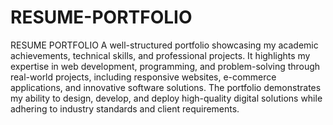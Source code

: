 # RESUME-PORTFOLIO
RESUME PORTFOLIO
A well-structured portfolio showcasing my academic achievements, technical skills, and professional projects. It highlights my expertise in web development, programming, and problem-solving through real-world projects, including responsive websites, e-commerce applications, and innovative software solutions. The portfolio demonstrates my ability to design, develop, and deploy high-quality digital solutions while adhering to industry standards and client requirements.
